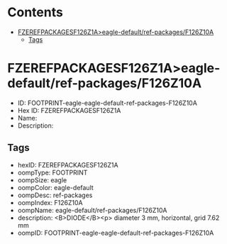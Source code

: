 



Contents
========

* [FZEREFPACKAGESF126Z1A>eagle-default/ref-packages/F126Z10A](#fzerefpackagesf126z1aeagle-defaultref-packagesf126z10a)
	* [Tags](#tags)

# FZEREFPACKAGESF126Z1A>eagle-default/ref-packages/F126Z10A

- ID: FOOTPRINT-eagle-eagle-default-ref-packages-F126Z10A
- Hex ID: FZEREFPACKAGESF126Z1A
- Name: 
- Description: 

## Tags

- hexID: FZEREFPACKAGESF126Z1A
- oompType: FOOTPRINT
- oompSize: eagle
- oompColor: eagle-default
- oompDesc: ref-packages
- oompIndex: F126Z10A
- oompName: eagle-default/ref-packages/F126Z10A
- description: &lt;B&gt;DIODE&lt;/B&gt;&lt;p&gt;&#xD;
diameter 3 mm, horizontal, grid 7.62 mm
- oompID: FOOTPRINT-eagle-eagle-default-ref-packages-F126Z10A
